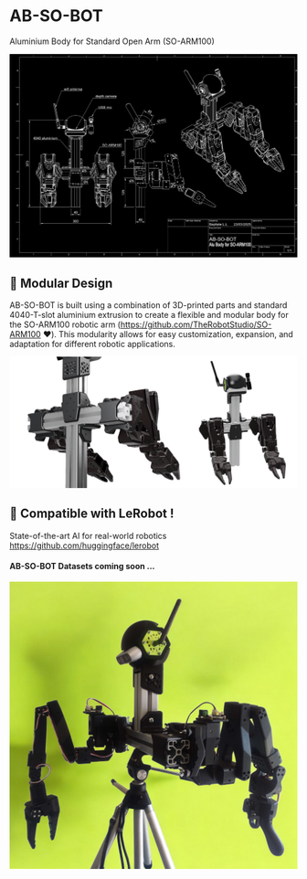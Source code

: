 # AB-SO-BOT

Aluminium Body for Standard Open Arm (SO-ARM100)

![AB-SO-BOT Drawing](images/AB-SO-DARK.png)

## 🔩 Modular Design

AB-SO-BOT is built using a combination of 3D-printed parts and standard 4040-T-slot aluminium extrusion to create a flexible and modular body for the SO-ARM100 robotic arm (https://github.com/TheRobotStudio/SO-ARM100 ❤️).
This modularity allows for easy customization, expansion, and adaptation for different robotic applications.

![AB-SO-BOT Banner](images/AB-SO-banner.png)

## 🤗 Compatible with LeRobot !
State-of-the-art AI for real-world robotics
https://github.com/huggingface/lerobot
#### AB-SO-BOT Datasets coming soon ...
![AB-SO-BOT Lime](images/ABSO-TRIPOD-LIME.jpg)
